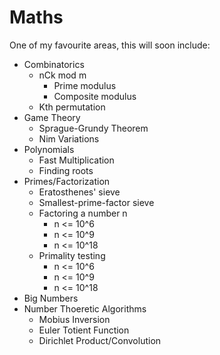 # Maths

One of my favourite areas, this will soon include:

* Combinatorics
	* nCk mod m
		* Prime modulus
		* Composite modulus
	* Kth permutation
* Game Theory
	* Sprague-Grundy Theorem
	* Nim Variations
* Polynomials
	* Fast Multiplication
	* Finding roots
* Primes/Factorization
	* Eratosthenes' sieve
	* Smallest-prime-factor sieve
	* Factoring a number n
		* n <= 10^6
		* n <= 10^9
		* n <= 10^18
	* Primality testing
		* n <= 10^6
		* n <= 10^9
		* n <= 10^18
* Big Numbers
* Number Thoeretic Algorithms
	* Mobius Inversion
	* Euler Totient Function
	* Dirichlet Product/Convolution

